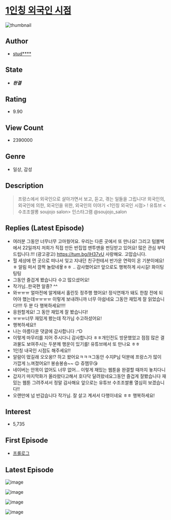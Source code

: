 # [1인칭 외국인 시점](https://comic.naver.com/bestChallenge/list?titleId=714766)
![thumbnail](https://image-comic.pstatic.net/user_contents_data/challenge_comic/2023/03/15/317666/upload_3630521846085018979_480x623.jpeg)

## Author
- [stud****](https://comic.naver.com/artistTitle?id=317666)

## State
- ***완결***

## Rating
- 9.90

## View Count
- 2390000

## Genre
- 일상, 감성

## Description
> 프랑스에서 외국인으로 살아가면서 보고, 듣고, 겪는 일들을 그립니다! 외국인의, 외국인에 의한, 외국인을 위한, 외국인의 이야기 <1인칭 외국인 시점> ! 유튜브 <수조조쌀롱 soujojo salon> 인스타그램 @soujojo_salon

## Replies (Latest Episode)
- 여러분 그동안 너무너무 고마웠어요. 우리는 다른 곳에서 또 만나요! 그리고 텀블벅에서 22일까지 저희가 직접 만든 반집업 맨투맨을 펀딩받고 있어요! 많은 관심 부탁드립니다.!!! (광고광고) https://tum.bg/IH37vU 사랑해요. 고맙습니다.
- 헐 세상에 먼 곳으로 떠나서 잊고 지내던 친구한테서 반가운 연락이 온 기분이에요! ㅎ 알림 떠서 깜짝 놀랐네욯ㅎㅎ .. 감사했어요!! 앞으로도 행복하게 사시길! 화이팅팅팅
- 그동안 즐겁게 봤습니다 수고 많으셨어요!
- 작가님..한국편 알죵? ^^
- 와ㅠㅠㅠ 얼마전에 알게돼서 홀린듯 정주행 했어요! 정식연재가 돼도 한참 전에 되어야 했는데ㅠㅠㅠㅠ 이렇게 보내려니까 너무 아쉽네요 그동안 재밌게 잘 읽었습니다!!!! 두 분 다 행복하세요!!!!
- 응원할게요! 그 동안 재밌게 잘 봤습니다!
- ㅠㅠㅠ너무 재밌게 봤는데 작가님 수고하셨어요!
- 행복하세요!!
- 나는 아름다운 댓글에 감사합니다 :^D
- 이렇게 마무리를 지어 주시다니 감사합니다 ㅎㅎ개인전도 방문했었고 점점 많은 결과물도 보여주시는 두분께 행운이 있기를! 유튜브에서 또 만나요 ㅎㅎ
- 1인칭 내국인 시점도 해주세요!!
- 알람이 떴길래 오오옹!? 하고 왔어요ㅋㅋㅋ그동안 수지P님 덕분에 프랑스가 많이 가깝게 느껴졌어요!! 봉숑봉숑~~ 😉 쥬뗌무😘
- 네이버는 안목이 없어도 너무 없어... 이렇게 재밌는 웹툰을 완결할 때까지 놓치다니
- 갑자기 마지막화가 올라왔다고해서 호다닥 달려왔네요그동안 즐겁게 잘봤습니다 재밌는 웹툰 그려주셔서 정말 감사해요 앞으로는 유튜브 수조조쌀롱 열심히 보겠습니다!!
- 오랜만에 넘 반갑습니다 작가님. 잘 살고 계셔서 다행이네요 ㅎㅎ 행복하세요!

## Interest
- 5,735

## First Episode
- [프롤로그](https://comic.naver.com/bestChallenge/detail?titleId=714766&no=1)

## Latest Episode
![image](https://image-comic.pstatic.net/user_contents_data/challenge_comic/2021/08/18/317666/upload_4135773646807643494.jpeg)

![image](https://image-comic.pstatic.net/user_contents_data/challenge_comic/2021/08/18/317666/upload_3473736774988293171.jpeg)

![image](https://image-comic.pstatic.net/user_contents_data/challenge_comic/2021/08/18/317666/upload_7004003853598601269.jpeg)

![image](https://image-comic.pstatic.net/user_contents_data/challenge_comic/2021/08/18/317666/upload_7219606898938820149.jpeg)

